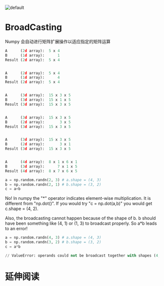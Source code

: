 ![default](https://user-images.githubusercontent.com/5803001/44629091-c0c56180-a97c-11e8-8aff-52d51a8aec1f.jpg)

# BroadCasting

Numpy 会自动进行矩阵扩展操作以适应指定的矩阵运算

```py
A      (2d array):  5 x 4
B      (1d array):      1
Result (2d array):  5 x 4


A      (2d array):  5 x 4
B      (1d array):      4
Result (2d array):  5 x 4


A      (3d array):  15 x 3 x 5
B      (3d array):  15 x 1 x 5
Result (3d array):  15 x 3 x 5


A      (3d array):  15 x 3 x 5
B      (2d array):       3 x 5
Result (3d array):  15 x 3 x 5


A      (3d array):  15 x 3 x 5
B      (2d array):       3 x 1
Result (3d array):  15 x 3 x 5


A      (4d array):  8 x 1 x 6 x 1
B      (3d array):      7 x 1 x 5
Result (4d array):  8 x 7 x 6 x 5
```

```py
a = np.random.randn(2, 3) # a.shape = (4, 3)
b = np.random.randn(2, 1) # b.shape = (3, 2)
c = a+b
```

No! In numpy the "\*" operator indicates element-wise multiplication. It is different from "np.dot()". If you would try "c = np.dot(a,b)" you would get c.shape = (4, 2).

Also, the broadcasting cannot happen because of the shape of b. b should have been something like (4, 1) or (1, 3) to broadcast properly. So a\*b leads to an error!

```py
a = np.random.randn(4, 3) # a.shape = (4, 3)
b = np.random.randn(3, 2) # b.shape = (3, 2)
c = a*b

// ValueError: operands could not be broadcast together with shapes (4,3) (3,2)
```

# 延伸阅读
